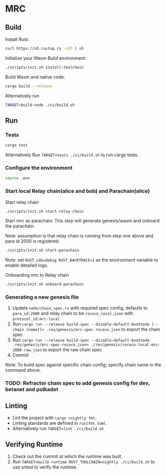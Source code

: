 # MRC

## Build

Install Rust:

```bash
curl https://sh.rustup.rs -sSf | sh
```

Initialize your Wasm Build environment:

```bash
./scripts/init.sh install-toolchain
```

Build Wasm and native code:

```bash
cargo build --release
```

Alternatively run

```bash
TARGET=build-node ./ci/build.sh
```

## Run

### Tests

```bash
cargo test
```

Alternatively Run `TARGET=tests ./ci/build.sh` to run cargo tests.

### Configure the environment

```bash
source .env
```

### Start local Relay chain(alice and bob) and Parachain(alice)  

Start relay chain

```bash
./scripts/init.sh start-relay-chain
```

Start mrc as parachain: This step will generate genesis/wasm and onboard the parachain.

Note: assumption is that relay chain is running from step one above and para id 2000 is registered.

```bash
./scripts/init.sh start-parachain
```

Note: set `RUST_LOG=debug RUST_BACKTRACE=1` as the environment variable to enable detailed logs.

Onboarding mrc to Relay chain

```bash
./scripts/init.sh onboard-parachain
```

### Generating a new genesis file

1. Update `node/chain_spec.rs` with required spec config, defaults to `para_id:2000` and relay chain to be `rococo_local.json` with `protocol_id:mrc-local`
2. Run `cargo run --release build-spec --disable-default-bootnode [--chain [name]]> .res/genesis/mrc-spec-rococo.json` to export the chain spec
3. Run `cargo run --release build-spec --disable-default-bootnode .res/genesis/mrc-spec-rococo.json> ./res/genesis/rococo-local-mrc-2000-raw.json` to export the raw chain spec
4. Commit

Note: To build spec against specific chain config; specify chain name in the command above.

### TODO: Refractor chain spec to add genesis config for dev, betanet and polkadot

## Linting

- Lint the project with `cargo +nightly fmt`.
- Linting standards are defined in `rustfmt.toml`.
- Alternatively run `TARGET=lint ./ci/build.sh`

## Verifying Runtime

1. Check out the commit at which the runtime was built.
2. Run `TARGET=build-runtime RUST_TOOLCHAIN=nightly ./ci/build.sh` to use srtool to verify the runtime.
